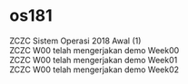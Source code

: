 # os181
ZCZC Sistem Operasi 2018 Awal (1)  
ZCZC W00 telah mengerjakan demo Week00  
ZCZC W00 telah mengerjakan demo Week01  
ZCZC W00 telah mengerjakan demo Week02


